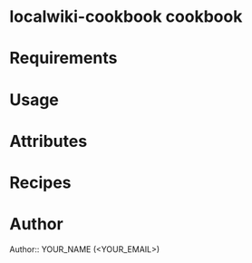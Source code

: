 # localwiki-cookbook cookbook

# Requirements

# Usage

# Attributes

# Recipes

# Author

Author:: YOUR_NAME (<YOUR_EMAIL>)
